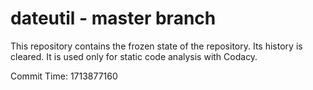 # dateutil - master branch

This repository contains the frozen state of the repository.
Its history is cleared. It is used only for static code
analysis with Codacy.

Commit Time: 1713877160